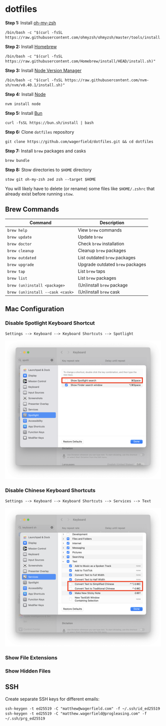 # dotfiles

**Step 1:** Install [oh-my-zsh](https://ohmyz.sh)

    /bin/bash -c "$(curl -fsSL https://raw.githubusercontent.com/ohmyzsh/ohmyzsh/master/tools/install.sh)"

**Step 2:** Install [Homebrew](https://brew.sh)

    /bin/bash -c "$(curl -fsSL https://raw.githubusercontent.com/Homebrew/install/HEAD/install.sh)"

**Step 3:** Install [Node Version Manager](https://github.com/nvm-sh/nvm#readme)

    /bin/bash -c "$(curl -fsSL https://raw.githubusercontent.com/nvm-sh/nvm/v0.40.1/install.sh)"

**Step 4:** Install [Node](https://nodejs.org)

    nvm install node

**Step 5:** Install [Bun](https://bun.sh)

    curl -fsSL https://bun.sh/install | bash

**Step 6:** Clone `dotfiles` repository

    git clone https://github.com/wagerfield/dotfiles.git && cd dotfiles

**Step 7:** Install `brew` packages and casks

    brew bundle

**Step 8:** Stow directories to `$HOME` directory

    stow git oh-my-zsh zed zsh --target $HOME

You will likely have to delete (or rename) some files like `$HOME/.zshrc` that already exist before running `stow`.

## Brew Commands

| Command                          | Description                      |
| -------------------------------- | -------------------------------- |
| `brew help`                      | View `brew` commands             |
| `brew update`                    | Update `brew`                    |
| `brew doctor`                    | Check `brew` installation        |
| `brew cleanup`                   | Cleanup `brew` packages          |
| `brew outdated`                  | List outdated `brew` packages    |
| `brew upgrade`                   | Upgrade outdated `brew` packages |
| `brew tap`                       | List `brew` taps                 |
| `brew list`                      | List `brew` packages             |
| `brew (un)install <package>`     | (Un)install `brew` package       |
| `brew (un)install --cask <cask>` | (Un)install `brew` cask          |

## Mac Configuration

### Disable Spotlight Keyboard Shortcut

    Settings --> Keyboard --> Keyboard Shortcuts --> Spotlight

![Spotlight Keyboard Shortcut](assets/spotlight-keyboard-shortcut.png)

### Disable Chinese Keyboard Shortcuts

    Settings --> Keyboard --> Keyboard Shortcuts --> Services --> Text

![Chinese Keyboard Shortcuts](assets/chinese-keyboard-shortcuts.png)

### Show File Extensions

### Show Hidden Files

## SSH

Create separate SSH keys for different emails:

    ssh-keygen -t ed25519 -C "matthew@wagerfield.com" -f ~/.ssh/id_ed25519
    ssh-keygen -t ed25519 -C "matthew.wagerfield@progleasing.com" -f ~/.ssh/prg_ed25519
